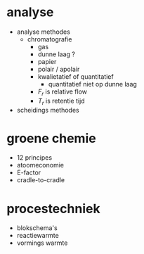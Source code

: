 # analyse

- analyse methodes
   - chromatografie
      - gas
      - dunne laag ?
      - papier
      - polair / apolair
      - kwalietatief of quantitatief
         - quantitatief niet op dunne laag
      - $F_r$ is relative flow
      - $T_r$ is retentie tijd
- scheidings methodes 

# groene chemie

- 12 principes
- atoomeconomie
- E-factor
- cradle-to-cradle


# procestechniek

- blokschema's
- reactiewarmte
- vormings warmte

